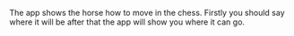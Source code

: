 The app shows the horse how to move in the chess. Firstly you should say where it will be after that the app will show you where it can go.